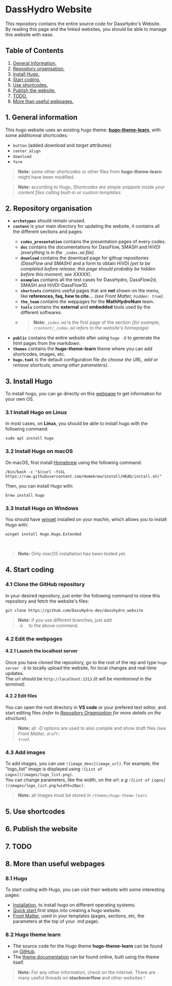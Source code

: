 # DassHydro Website
This repository contains the entire source code for DassHydro's Website.  
By reading this page and the linked websites, you should be able to manage this website with ease.

## Table of Contents
1. [ General Information. ](#geninfo)
2. [ Repository organisation. ](#reporg)
3. [ Install Hugo. ](#inshug)
4. [ Start coding. ](#str)
5. [ Use shortcodes. ](#shc)
6. [ Publish the website. ](#pub)
7. [ TODO. ](#todo)
8. [ More than useful webpages. ](#web)

<a name="geninfo"></a>
## 1. General information
This hugo website uses an existing hugo theme: **[hugo-theme-learn](https://github.com/matcornic/hugo-theme-learn)**, with some additionnal shortcodes:
- ````button```` (added *download* and *target* attributes)
- ````center_align````
- ````download````
- ````form````

> **Note:** some other shortcodes or other files from **hugo-theme-learn** might have been modified.

> **Note:** according to Hugo, *Shortcodes are simple snippets inside your content files calling built-in or custom templates.*

<a name="reporg"></a>
## 2. Repository organisation
<ul>
  <li><code><strong>archetypes</strong></code> should remain unused.</li>
  <li><code><strong>content</strong></code> is your main directory for updating the website, it contains all the different sections and pages:</li>
  <ul>
    <li><code><strong>codes_presentation</strong></code> contains the presentation pages of every codes.</li>
    <li><code><strong>doc</strong></code> contains the documentations for DassFlow, SMASH and HiVDI <em>(everything is in the <code>_index.md</code> file)</em>.</li>
    <li><code><strong>download</strong></code> contains the download page for githup repositories <em>(DassFlow and SMASH)</em> and a form to obtain HiVDI <em>(yet to be completed before release; this page should probably be hidden before this moment, see XXXXX)</em>.</li>
    <li><code><strong>examples</strong></code> contains all the test cases for DassHydro, DassFlow2d, SMASH and HiVDI-DassFlow1D.</li>
    <li><code><strong>shortcuts</strong></code> contains useful pages that are <strong>not</strong> shown on the menu, like <strong>references, faq, how to cite...</strong> <em>(see Front Matter, <code>hidden: true</code>)</em>.</li>
    <li><code><strong>the_team</strong></code> contains the weppages for the <strong>MathHydroNum</strong> team.</li>
    <li><code><strong>tools</strong></code> contains the <strong>external</strong> and <strong>embedded</strong> tools used by the different softwares.</li>
    <li><blockquote><strong>Note:</strong><code>_index.md</code> is the first page of the section <em>(for example, <code>/content/_index.md</code> refers to the website's homepage)</em></blockquote></li>
  </ul>
  <li><code><strong>public</strong></code> contains the entire website after using <code>hugo -D</code> to generate the html pages from the markdown.</li>
  <li><code><strong>themes</strong></code> contains the <strong>hugo-theme-learn</strong> theme where you can add shortcodes, images, etc.</li>
  <li><code><strong>hugo.toml</strong></code> is the default configuration file <em>(to choose the URL, add or remove shortcuts, among other parameters)</em>.</li>
</ul>

<a name="inshug"></a>
## 3. Install Hugo
To install hugo, you can go directly on this [webpage](https://gohugo.io/installation/) to get information for your own OS. 

### 3.1 Install Hugo on Linux
In most cases, on **Linux**, you should be able to install hugo with the following command:
````
sudo apt install hugo
````

### 3.2 Install Hugo on macOS
On macOS, first install [Homebrew](https://brew.sh) using the following command:
````
/bin/bash -c "$(curl -fsSL https://raw.githubusercontent.com/Homebrew/install/HEAD/install.sh)"
````
Then, you can install Hugo with:
````
brew install hugo
````

### 3.3 Install Hugo on Windows
You should have [winget](https://learn.microsoft.com/en-us/windows/package-manager/) installed on your machin, which allows you to install Hugo with:
````
winget install Hugo.Hugo.Extended
````
<br>


> **Note:** Only *macOS* installation has been tested yet.

<a name="str"></a>
## 4. Start coding
### 4.1 Clone the GitHub repository
In your desired repository, just enter the following command to clone this repository and fetch the website's files:
````
git clone https://github.com/DassHydro-dev/dasshydro_website
````
> **Note:** if you use different branches, just add <code> -b <branchName> </code> to the above command.

### 4.2 Edit the webpages
#### 4.2.1 Launch the localhost server
Once you have cloned the repository, go to the root of the rep and type <code>hugo server -D</code> to locally upload the website, for local changes and real-time updates.  
The url should be <code>http://localhost:1313</code> *(it will be mentionned in the terminal)*.

#### 4.2.2 Edit files
You can open the root directory in **VS code** or your prefered text editor, and start editing files *(refer to [Repository Organisation](#reporg) for more details on the structure)*.

> **Note:** all *-D* options are used to also compile and show draft files *(see Front Matter, <code>draft: true</code>)*.

### 4.3 Add images 
To add images, you can use <code>\!\[image_desc](image_url)</code>. For example, the "logo_list" image is displayed using <code>\!\[List of Logos](/images/logo_list.png)</code>.  
You can change parameters, like the width, on the url: *e.g <code>\!\[List of Logos](/images/logo_list.png?width=20pc)</code>*.
<a name="shc"></a>

> **Note:** all images must be stored in <code>/themes/hugo-theme-learn</code>

## 5. Use shortcodes

<a name="pub"></a>
## 6. Publish the website

<a name="todo"></a>
## 7. TODO

<a name="web"></a>
## 8. More than useful webpages
### 8.1 Hugo 
To start coding with Hugo, you can visit their website with some interesting pages:
- [Installation](https://gohugo.io/installation/), to install hugo on different operating systems.
- [Quick start](https://gohugo.io/getting-started/quick-start/),first steps into creating a hugo website.
- [Front Matter](https://gohugo.io/content-management/front-matter/), used in your templates (pages, sections, etc, the parameters at the top of your .md page).

### 8.2 Hugo theme learn
- The source code for the Hugo theme **hugo-theme-learn** can be found on [GitHub](https://github.com/matcornic/hugo-theme-learn).
- The [theme documentation](https://learn.netlify.app/en/) can be found online, built using the theme itself.

> **Note:** For any other information, check on the internet. There are many useful threads on **stackoverflow** and other websites !


